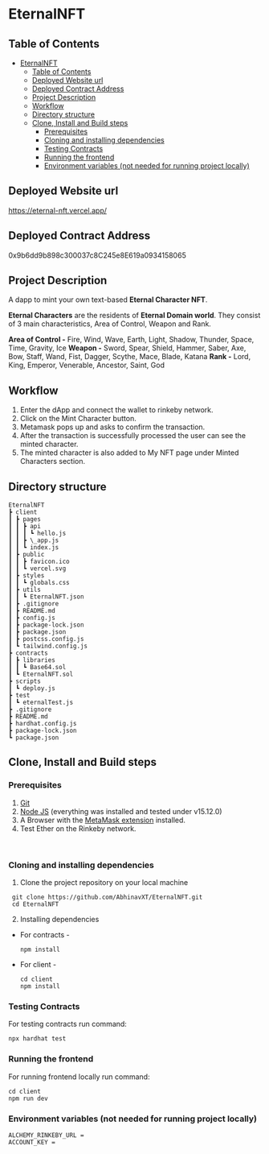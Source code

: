 # EternalNFT

## Table of Contents

- [EternalNFT](#eternalnft)
  - [Table of Contents](#table-of-contents)
  - [Deployed Website url](#deployed-website-url)
  - [Deployed Contract Address](#deployed-contract-address)
  - [Project Description](#project-description)
  - [Workflow](#workflow)
  - [Directory structure](#directory-structure)
  - [Clone, Install and Build steps](#clone-install-and-build-steps)
    - [Prerequisites](#prerequisites)
    - [Cloning and installing dependencies](#cloning-and-installing-dependencies)
    - [Testing Contracts](#testing-contracts)
    - [Running the frontend](#running-the-frontend)
    - [Environment variables (not needed for running project locally)](#environment-variables-not-needed-for-running-project-locally)

## Deployed Website url

https://eternal-nft.vercel.app/

## Deployed Contract Address

0x9b6dd9b898c300037c8C245e8E619a0934158065

## Project Description

A dapp to mint your own text-based **Eternal Character NFT**.

**Eternal Characters** are the residents of **Eternal Domain world**. They consist of 3 main characteristics, Area of Control, Weapon and Rank.

**Area of Control -** Fire, Wind, Wave, Earth, Light, Shadow, Thunder, Space, Time, Gravity, Ice
**Weapon -** Sword, Spear, Shield, Hammer, Saber, Axe, Bow, Staff, Wand, Fist, Dagger, Scythe, Mace, Blade, Katana
**Rank -** Lord, King, Emperor, Venerable, Ancestor, Saint, God

## Workflow

1. Enter the dApp and connect the wallet to rinkeby network.
2. Click on the Mint Character button.
3. Metamask pops up and asks to confirm the transaction.
4. After the transaction is successfully processed the user can see the minted character.
5. The minted character is also added to My NFT page under Minted Characters section.

## Directory structure

```
EternalNFT
┣ client
┃ ┣ pages
┃ ┃ ┣ api
┃ ┃ ┃ ┗ hello.js
┃ ┃ ┣ \_app.js
┃ ┃ ┗ index.js
┃ ┣ public
┃ ┃ ┣ favicon.ico
┃ ┃ ┗ vercel.svg
┃ ┣ styles
┃ ┃ ┗ globals.css
┃ ┣ utils
┃ ┃ ┗ EternalNFT.json
┃ ┣ .gitignore
┃ ┣ README.md
┃ ┣ config.js
┃ ┣ package-lock.json
┃ ┣ package.json
┃ ┣ postcss.config.js
┃ ┗ tailwind.config.js
┣ contracts
┃ ┣ libraries
┃ ┃ ┗ Base64.sol
┃ ┗ EternalNFT.sol
┣ scripts
┃ ┗ deploy.js
┣ test
┃ ┗ eternalTest.js
┣ .gitignore
┣ README.md
┣ hardhat.config.js
┣ package-lock.json
┗ package.json
```

## Clone, Install and Build steps

### Prerequisites

1. [Git](https://git-scm.com/)
2. [Node JS](https://nodejs.org/en/) (everything was installed and tested under v15.12.0)
3. A Browser with the [MetaMask extension](https://metamask.io/) installed.
4. Test Ether on the Rinkeby network.

<br>

### Cloning and installing dependencies

1. Clone the project repository on your local machine

```
 git clone https://github.com/AbhinavXT/EternalNFT.git
 cd EternalNFT
```

2. Installing dependencies

-   For contracts -
    ```
    npm install
    ```
-   For client -
    ```
    cd client
    npm install
    ```

### Testing Contracts

For testing contracts run command:

```
npx hardhat test
```

### Running the frontend

For running frontend locally run command:

```
cd client
npm run dev
```

### Environment variables (not needed for running project locally)

```
ALCHEMY_RINKEBY_URL =
ACCOUNT_KEY =
```
